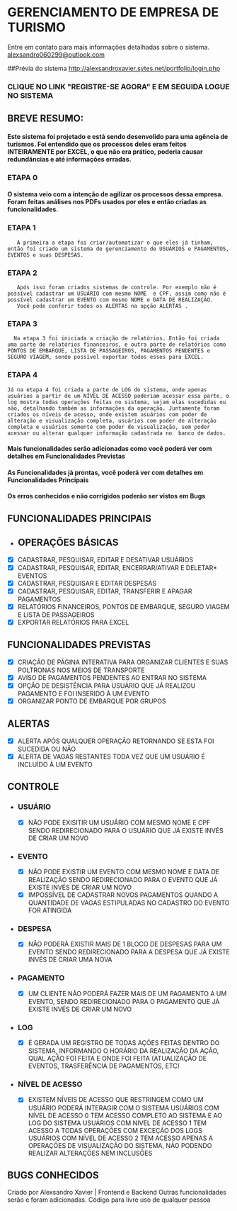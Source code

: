 # GERENCIAMENTO DE EMPRESA DE TURISMO
Entre em contato para mais informações detalhadas sobre o sistema.
alexsandro060299@outlook.com

##Prévia do sistema
  http://alexsandroxavier.sytes.net/portfolio/login.php
  ### CLIQUE NO LINK "REGISTRE-SE AGORA" E EM SEGUIDA LOGUE NO SISTEMA

## BREVE RESUMO:
  #### Este sistema foi projetado e está sendo desenvolido para uma agência de turismos. Foi entendido que os processos deles eram feitos INTEIRAMENTE por EXCEL, o que não era prático, poderia causar redundâncias e até informações erradas.
  ### ETAPA 0
  #### O sistema veio com a intenção de agilizar os processos dessa empresa. Foram feitas análises nos PDFs usados por eles e então criadas as funcionalidades.
  ### ETAPA 1
       A primeira a etapa foi criar/automatizar o que eles já tinham, então foi criado um sistema de gerenciamento de USUÁRIOS e PAGAMENTOS, EVENTOS e suas DESPESAS.
  ###  ETAPA 2
       Após isso foram criados sistemas de controle. Por exemplo não é possível cadastrar um USUÁRIO com mesmo NOME  e CPF, assim como não é possível cadastrar um EVENTO com mesmo NOME e DATA DE REALIZAÇÃO. 
       Você pode conferir todos os ALERTAS na opção ALERTAS . 
  ### ETAPA 3
      Na etapa 3 foi iniciada a criação de relatórios. Então foi criada uma parte de relatórios financeiros, e outra parte de relatórios como  PONTOS DE EMBARQUE, LISTA DE PASSAGEIROS, PAGAMENTOS PENDENTES e SEGURO VIAGEM, sendo possível exportar todos esses para EXCEL.
  ### ETAPA 4
    Já na etapa 4 foi criada a parte de LOG do sistema, onde apenas usuários a partir de um NÍVEL DE ACESSO poderiam acessar essa parte, o log mostra todas operações feitas no sistema, sejam elas sucedidas ou não, detalhando também as informações da operação. Juntamente foram criados os níveis de acesso, onde existem usuários com poder de alteração e visualização completa, usuários com poder de alteração completa e usuários somente com poder de visualização, sem poder acessar ou alterar qualquer informação cadastrada no  banco de dados.
  
  #### Mais funcionalidades serão adicionadas como você poderá ver com detalhes em Funcionalidades Previstas 
  #### As Funcionalidades já prontas, você poderá ver com detalhes em Funcionalidades Principais 
  #### Os erros conhecidos e não corrigidos poderão ser vistos em Bugs 


## FUNCIONALIDADES PRINCIPAIS
  * ## OPERAÇÕES BÁSICAS 
- [X] CADASTRAR, PESQUISAR, EDITAR E DESATIVAR USUÁRIOS 
- [X] CADASTRAR, PESQUISAR, EDITAR, ENCERRAR/ATIVAR E DELETAR*  EVENTOS  
- [X] CADASTRAR, PESQUISAR E EDITAR DESPESAS 
- [X] CADASTRAR, PESQUISAR, EDITAR, TRANSFERIR E APAGAR PAGAMENTOS
- [X] RELATÓRIOS FINANCEIROS, PONTOS DE EMBARQUE, SEGURO VIAGEM E LISTA DE PASSAGEIROS 
- [X] EXPORTAR RELATÓRIOS PARA EXCEL 

## FUNCIONALIDADES PREVISTAS
- [X] CRIAÇÃO DE PÁGINA INTERATIVA PARA ORGANIZAR CLIENTES E SUAS POLTRONAS NOS MEIOS DE TRANSPORTE
- [X] AVISO DE PAGAMENTOS PENDENTES AO ENTRAR NO SISTEMA
- [X] OPÇÃO DE DESISTÊNCIA PARA USUÁRIO QUE JÁ REALIZOU PAGAMENTO E FOI INSERIDO À UM EVENTO
- [X] ORGANIZAR PONTO DE EMBARQUE POR GRUPOS

## ALERTAS
- [X] ALERTA APÓS QUALQUER OPERAÇÃO RETORNANDO SE ESTA FOI SUCEDIDA OU NÃO
- [X] ALERTA DE VAGAS RESTANTES TODA VEZ QUE UM USUÁRIO É INCLUÍDO À UM EVENTO

## CONTROLE
  * ### USUÁRIO
    - [X] NÃO PODE EXISITIR UM USUÁRIO COM MESMO NOME E CPF SENDO REDIRECIONADO PARA O USUÁRIO QUE JÁ EXISTE INVÉS DE CRIAR UM NOVO
  * ### EVENTO
    - [X] NÃO PODE EXISTIR UM EVENTO COM MESMO NOME E DATA DE REALIZAÇÃO SENDO REDIRECIONADO PARA O EVENTO QUE JÁ EXISTE INVÉS DE CRIAR UM NOVO
    - [X] IMPOSSÍVEL DE CADASTRAR NOVOS PAGAMENTOS QUANDO A QUANTIDADE DE VAGAS ESTIPULADAS NO CADASTRO DO EVENTO FOR ATINGIDA
  * ### DESPESA
    - [X] NÃO PODERÁ EXISTIR MAIS DE 1 BLOCO DE DESPESAS PARA UM EVENTO SENDO REDIRECIONADO PARA A DESPESA QUE JÁ EXISTE INVÉS DE CRIAR UMA NOVA
  * ### PAGAMENTO
    - [X] UM CLIENTE NÃO PODERÁ FAZER MAIS DE UM PAGAMENTO A UM EVENTO, SENDO REDIRECIONADO PARA O PAGAMENTO QUE JÁ EXISTE INVÉS DE CRIAR UM NOVO
  * ### LOG
    - [X] É GERADA UM REGISTRO DE TODAS AÇÕES FEITAS DENTRO DO SISTEMA, INFORMANDO O HORÁRIO DA REALIZAÇÃO DA AÇÃO, QUAL AÇÃO FOI FEITA E ONDE FOI FEITA (ATUALIZAÇÃO DE EVENTOS, TRASFERÊNCIA DE PAGAMENTOS, ETC)
  * ### NÍVEL DE ACESSO 
    - [X] EXISTEM NÍVEIS DE ACESSO QUE RESTRINGEM COMO UM USUÁRIO PODERÁ INTERAGIR COM O SISTEMA
      USUÁRIOS COM NÍVEL DE ACESSO 0 TEM ACESSO COMPLETO AO SISTEMA E AO LOG DO SISTEMA
      USUÁRIOS COM NIVEL DE ACESSO 1 TEM ACESSO A TODAS OPERAÇÕES COM EXCEÇÃO DOS LOGS
      USUÁRIOS COM NÍVEL DE ACESSO 2 TEM ACESSO APENAS A OPERAÇÕES DE VISUALIZAÇÃO DO SISTEMA, NÃO PODENDO REALIZAR ALTERAÇÕES NEM INCLUSÕES

## BUGS CONHECIDOS 
 
    
Criado por Alexsandro Xavier | Frontend e Backend
Outras funcionalidades serão e foram adicionadas.
Código para livre uso de qualquer pessoa
